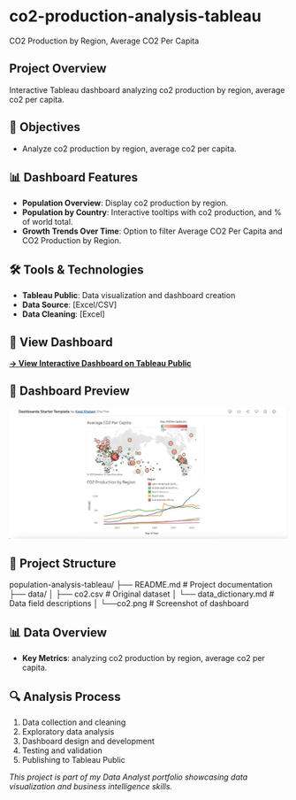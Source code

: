 # co2-production-analysis-tableau
CO2 Production by Region, Average CO2 Per Capita

## Project Overview
Interactive Tableau dashboard analyzing co2 production by region, average co2 per capita.

## 🎯 Objectives
- Analyze co2 production by region, average co2 per capita.

## 📊 Dashboard Features
- **Population Overview**: Display co2 production by region.
- **Population by Country**: Interactive tooltips with co2 production, and % of world total.
- **Growth Trends Over Time**: Option to filter Average CO2 Per Capita and CO2 Production by Region.


## 🛠️ Tools & Technologies
- **Tableau Public**: Data visualization and dashboard creation
- **Data Source**: [Excel/CSV]
- **Data Cleaning**: [Excel]


## 🔗 View Dashboard
**[→ View Interactive Dashboard on Tableau Public](https://public.tableau.com/shared/XSQ7P3YJT?:display_count=n&:origin=viz_share_link)**

## 📸 Dashboard Preview
![Dashboard Screenshot](co2.png)

## 📁 Project Structure
population-analysis-tableau/
├── README.md                  # Project documentation
├── data/
│   ├── co2.csv          # Original dataset
│   └── data_dictionary.md    # Data field descriptions
│   └──co2.png # Screenshot of dashboard


## 📊 Data Overview
- **Key Metrics**:  analyzing co2 production by region, average co2 per capita.

## 🔍 Analysis Process
1. Data collection and cleaning
2. Exploratory data analysis
3. Dashboard design and development
4. Testing and validation
5. Publishing to Tableau Public

*This project is part of my Data Analyst portfolio showcasing data visualization and business intelligence skills.*
